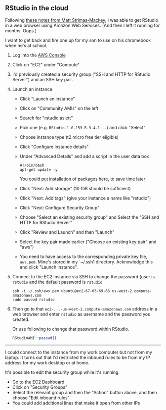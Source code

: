 ## RStudio in the cloud

Following [these notes from Matt
Strimas-Mackey](http://strimas.com/r/rstudio-cloud-1/), I was able to
get RStudio in a web browser using Amazon Web Services. (And then I
left it running for months. Oops.)

I want to get back and fire one up for my son to use on his chromebook
when he's at school.

1. Log into the [AWS Console](https://console.aws.amazon.com)

2. Click on "EC2" under "Compute"

3. I'd previously created a security group ("SSH and HTTP for RStudio
   Server") and an SSH key pair.

4. Launch an instance

   - Click "Launch an instance"

   - Click on "Community AMIs" on the left

   - Search for "rstudio aslett"

   - Pick one (e.g. `RStudio-1.0.153_R-3.4.1...`) and click "Select"

   - Choose instance type (t2.micro free tier eligible)

   - Click "Configure instance details"

   - Under "Advanced Details" and add a script in the user data box

     ```shell
     #!/bin/bash
     apt-get update -y
     ```

     You could put installation of packages here, to save time later

   - Click "Next: Add storage" (10 GiB should be sufficient)

   - Click "Next: Add tags" (give your instance a name like "rstudio")

   - Click "Next: Configure Security Group"

   - Choose "Select an existing security group" and Select the "SSH
     and HTTP for RStudio Server"

   - Click "Review and Launch" and then "Launch"

   - Select the key pair made earlier ("Choose an existing key pair"
     and "aws")

   - You need to have access to the corresponding private key file,
     `aws.pem`. Mine's stored in my `~/.ssh1 directory. Acknowledge
     this and click "Launch instance".

5. Connect to the EC2 instance via SSH to change the password (user is
   `rstudio` and the default password is `rstudio`

   ```shell
   ssh -i ~/.ssh/aws.pem ubuntu@ec2-67-03-69-63.us-west-2.compute-amazonaws.com
   sudo passwd rstudio
   ```

6. Then go to that `ec2-...-us-west-2.compute-amazonaws.com` address
   in a web browser and enter `rstudio` as username and the password
   you created.

   Or use following to change that password within RStudio.

   ```r
   RStudioAMI::passwd()
   ```

---

I could connect to the instance from my work computer but not from my
laptop. It turns out that I'd restricted the inbound rules to be from
my IP address for my work desktop or at home.

It's possible to edit the security group while it's running:

- Go to the EC2 Dashboard
- Click on "Security Groups"
- Select the relevant group and then the "Action" button above, and
  then choose "Edit inbound rules"
- You could add additional lines that make it open from other IPs
